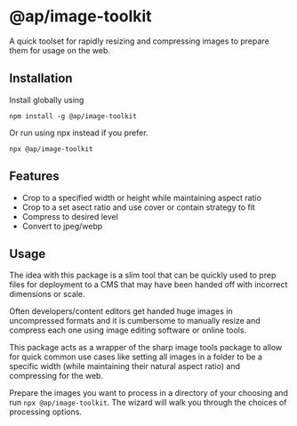 # @ap/image-toolkit

A quick toolset for rapidly resizing and compressing images to prepare them for usage on the web.

## Installation

Install globally using

`npm install -g @ap/image-toolkit`

Or run using npx instead if you prefer.

`npx @ap/image-toolkit`

## Features

 - Crop to a specified width or height while maintaining aspect ratio
 - Crop to a set asect ratio and use cover or contain strategy to fit
 - Compress to desired level
 - Convert to jpeg/webp

## Usage

The idea with this package is a slim tool that can be quickly used to prep files for deployment to a CMS that may have been handed off with incorrect dimensions or scale.

Often developers/content editors get handed huge images in uncompressed formats and it is cumbersome to manually resize and compress each one using image editing software or online tools.

This package acts as a wrapper of the sharp image tools package to allow for quick common use cases like setting all images in a folder to be a specific width (while maintaining their natural aspect ratio) and compressing for the web.

Prepare the images you want to process in a directory of your choosing and run `npx @ap/image-toolkit`. The wizard will walk you through the choices of processing options.